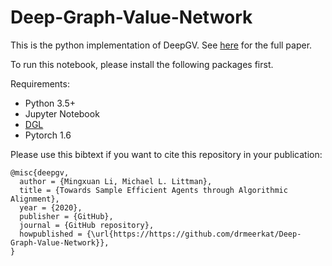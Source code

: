 # Deep-Graph-Value-Network

This is the python implementation of DeepGV. See [here](https://arxiv.org/abs/2008.03229) for the full paper.

To run this notebook, please install the following packages first. 

Requirements:
- Python 3.5+
- Jupyter Notebook
- [DGL](https://www.dgl.ai/)
- Pytorch 1.6

Please use this bibtext if you want to cite this repository in your publication:

```
@misc{deepgv,
  author = {Mingxuan Li, Michael L. Littman},
  title = {Towards Sample Efficient Agents through Algorithmic Alignment},
  year = {2020},
  publisher = {GitHub},
  journal = {GitHub repository},
  howpublished = {\url{https://https://github.com/drmeerkat/Deep-Graph-Value-Network}},
}
```
